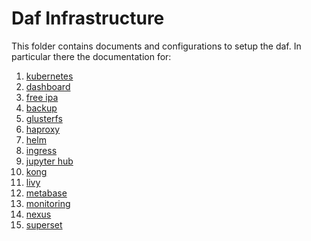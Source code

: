 # Daf Infrastructure

This folder contains documents and configurations to setup the daf.
In particular there the documentation for:

1. [kubernetes](./pages/kubernetes.md)
2. [dashboard](./pages/dashboard.md)
3. [free ipa](./pages/freeipa.md)
4. [backup](./pages/backup.md)
5. [glusterfs](,/pages/glusterfs.md)
6. [haproxy](./pages/haproxy.md)
7. [helm](./pages/helm.md)
8. [ingress](./pages/ingress.md)
9. [jupyter hub](./pages/jupyter.md)
10. [kong](./pages/kong.md)
11. [livy](./pages/livy.md)
12. [metabase](./pages/metabase.md)
13. [monitoring](./pages/monitoring.md)
14. [nexus](./pages/nexus.md)
15. [superset](./pages/superset.md)
